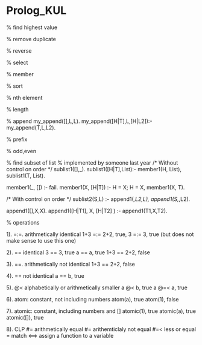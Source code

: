 # Prolog_KUL

% find highest value

% remove duplicate

% reverse

% select

% member

% sort

% nth element

% length

% append
my_append([],L,L).
my_append([H|T],L,[H|L2]):-
    my_append(T,L,L2).

% prefix

% odd,even

% find subset of list
% implemented by someone last year
/* Without control on order */
sublist1([],_).
sublist1([H|T],List):-
    member1(H, List),
    sublist1(T, List).

member1(_, []) :- fail.
member1(X, [H|T]) :-
    H = X;
    H \= X,
    member1(X, T).

/* With control on order */
sublist2(S,L) :- 
    append1(_,L2,L),
    append1(S,_,L2).

append1([],X,X).
append1([H|T1], X, [H|T2]  ) :- append1(T1,X,T2).


% operations

1). =:=.   arithmetically identical
1+3 =:= 2+2, true,
3 =:= 3, true (but does not make sense to use this one)

2). == identical
3 == 3, true
a == a, true
1+3 == 2+2, false

3). =\=. arithmetically not identical
1+3 =\= 2+2, false

4). \== not identical
a \== b, true

5). @< alphabetically or arithmetically smaller
a @< b, true
a @=< a, true

6). atom: constant, not including numbers
atom(a), true
atom(1), false

7). atomic: constant, including numbers and []
atomic(1), true
atomic(a), true
atomic([]), true

8). CLP
#= arithmetically equal
#\= arithemticlaly not equal
#=< less or equal
= match
<==> assign a function to a variable


